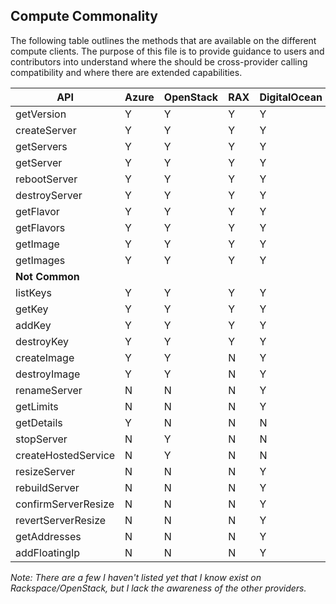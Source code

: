 ## Compute Commonality

The following table outlines the methods that are available on the different compute clients. The purpose of this file is to provide guidance to users and contributors into understand where the should be cross-provider calling compatibility and where there are extended capabilities.

<table>
<tr>
<th>API</th>
<th>Azure</th>
<th>OpenStack</th>
<th>RAX</th>
<th>DigitalOcean</th>
</tr>
<tbody>
<tr><td>getVersion</td><td>Y</td><td>Y</td><td>Y</td><td>Y</td><td>Y</td><td>N</td></tr>
<tr><td>createServer</td><td>Y</td><td>Y</td><td>Y</td><td>Y</td><td>Y</td><td>Y</td></tr>
<tr><td>getServers</td><td>Y</td><td>Y</td><td>Y</td><td>Y</td><td>Y</td><td>Y</td></tr>
<tr><td>getServer</td><td>Y</td><td>Y</td><td>Y</td><td>Y</td><td>Y</td><td>Y</td></tr>
<tr><td>rebootServer</td><td>Y</td><td>Y</td><td>Y</td><td>Y</td><td>Y</td><td>Y</td></tr>
<tr><td>destroyServer</td><td>Y</td><td>Y</td><td>Y</td><td>Y</td><td>Y</td><td>Y</td></tr>
<tr><td>getFlavor</td><td>Y</td><td>Y</td><td>Y</td><td>Y</td><td>Y</td><td>Y</td></tr>
<tr><td>getFlavors</td><td>Y</td><td>Y</td><td>Y</td><td>Y</td><td>Y</td><td>Y</td></tr>
<tr><td>getImage</td><td>Y</td><td>Y</td><td>Y</td><td>Y</td><td>Y</td><td>Y</td></tr>
<tr><td>getImages</td><td>Y</td><td>Y</td><td>Y</td><td>Y</td><td>Y</td><td>Y</td></tr>
<tr><td colspan="6"><strong>Not Common</strong></td></tr>
<tr><td>listKeys</td><td>Y</td><td>Y</td><td>Y</td><td>Y</td><td>N</td><td>Y</td></tr>
<tr><td>getKey</td><td>Y</td><td>Y</td><td>Y</td><td>Y</td><td>N</td><td>Y</td></tr>
<tr><td>addKey</td><td>Y</td><td>Y</td><td>Y</td><td>Y</td><td>N</td><td>Y</td></tr>
<tr><td>destroyKey</td><td>Y</td><td>Y</td><td>Y</td><td>Y</td><td>N</td><td>Y</td></tr>
<tr><td>createImage</td><td>Y</td><td>Y</td><td>N</td><td>Y</td><td>Y</td><td>N</td></tr>
<tr><td>destroyImage</td><td>Y</td><td>Y</td><td>N</td><td>Y</td><td>Y</td><td>Y</td></tr>
<tr><td>renameServer</td><td>N</td><td>N</td><td>N</td><td>Y</td><td>Y</td><td>Y</td></tr>
<tr><td>getLimits</td><td>N</td><td>N</td><td>N</td><td>Y</td><td>Y</td><td>N</td></tr>
<tr><td>getDetails</td><td>Y</td><td>N</td><td>N</td><td>N</td><td>N</td><td>N</td></tr>
<tr><td>stopServer</td><td>N</td><td>Y</td><td>N</td><td>N</td><td>N</td><td>N</td></tr>
<tr><td>createHostedService</td><td>N</td><td>Y</td><td>N</td><td>N</td><td>N</td><td>N</td></tr>
<tr><td>resizeServer</td><td>N</td><td>N</td><td>N</td><td>Y</td><td>Y</td><td>N</td></tr>
<tr><td>rebuildServer</td><td>N</td><td>N</td><td>N</td><td>Y</td><td>Y</td><td>N</td></tr>
<tr><td>confirmServerResize</td><td>N</td><td>N</td><td>N</td><td>Y</td><td>Y</td><td>N</td></tr>
<tr><td>revertServerResize</td><td>N</td><td>N</td><td>N</td><td>Y</td><td>Y</td><td>N</td></tr>
<tr><td>getAddresses</td><td>N</td><td>N</td><td>N</td><td>Y</td><td>Y</td><td>N</td></tr>
<tr><td>addFloatingIp</td><td>N</td><td>N</td><td>N</td><td>Y</td><td>N</td><td>N</td></tr>
</tbody>
</table>

*Note: There are a few I haven't listed yet that I know exist on Rackspace/OpenStack, but I lack the awareness of the other providers.*
